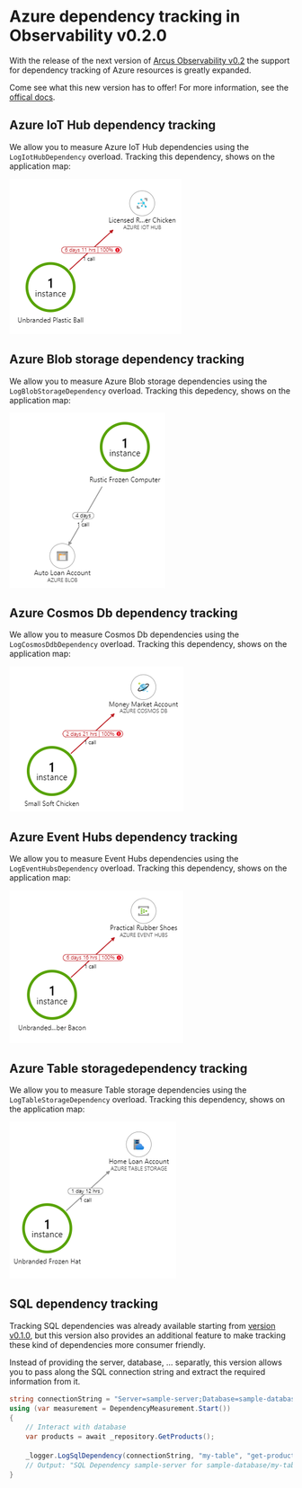 # Azure dependency tracking in Observability v0.2.0

With the release of the next version of [Arcus Observability v0.2](https://github.com/arcus-azure/arcus.observability/releases/tag/v0.2.0) the support for dependency tracking of Azure resources is greatly expanded.

Come see what this new version has to offer!
For more information, see the [offical docs](https://observability.arcus-azure.net/).

## Azure IoT Hub dependency tracking

We allow you to measure Azure IoT Hub dependencies using the `LogIotHubDependency` overload.
Tracking this dependency, shows on the application map:

![iot hub application map](media/iot-hub-application-map.png)

## Azure Blob storage dependency tracking

We allow you to measure Azure Blob storage dependencies using the `LogBlobStorageDependency` overload.
Tracking this depedency, shows on the application map:

![blob storage application map](media/blob-storage-application-map.png)

## Azure Cosmos Db dependency tracking

We allow you to measure Cosmos Db dependencies using the `LogCosmosDdbDependency` overload.
Tracking this dependency, shows on the application map:

![cosmos db application map](media/cosmos-db-application-map.png)

## Azure Event Hubs dependency tracking

We allow you to measure Event Hubs dependencies using the `LogEventHubsDependency` overload.
Tracking this dependency, shows on the application map:

![event hubs application map](media/event-hubs-application-map.png)

## Azure Table storagedependency tracking

We allow you to measure Table storage dependencies using the `LogTableStorageDependency` overload.
Tracking this dependency, shows on the application map:

![table storage application map](media/table-storage-application-map.png)

## SQL dependency tracking

Tracking SQL dependencies was already available starting from [version v0.1.0](https://github.com/arcus-azure/arcus.observability/releases/tag/v0.1.0), but this version also provides an additional feature to make tracking these kind of dependencies more consumer friendly.

Instead of providing the server, database, ... separatly, this version allows you to pass along the SQL connection string and extract the required information from it.

```csharp
string connectionString = "Server=sample-server;Database=sample-database;User=admin;Password=123";
using (var measurement = DependencyMeasurement.Start())
{
    // Interact with database
    var products = await _repository.GetProducts();

    _logger.LogSqlDependency(connectionString, "my-table", "get-products", isSuccessful: true, measurement: measurement);
    // Output: "SQL Dependency sample-server for sample-database/my-table for operation get-products in 00:00:01.2396312 at 03/23/2020 09:32:02 +00:00 (Successful: True - Context: )"
}
```
